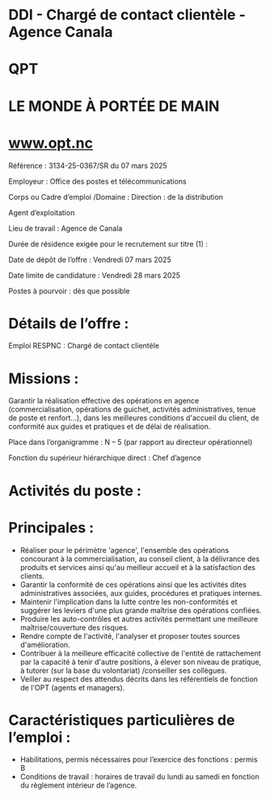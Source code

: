 # DDI - Chargé de contact clientèle - Agence Canala

# QPT

# LE MONDE À PORTÉE DE MAIN

# www.opt.nc

Référence : 3134-25-0367/SR du 07 mars 2025

Employeur : Office des postes et télécommunications

Corps ou Cadre d’emploi /Domaine : Direction : de la distribution

Agent d’exploitation

Lieu de travail : Agence de Canala

Durée de résidence exigée pour le recrutement sur titre (1) :

Date de dépôt de l’offre : Vendredi 07 mars 2025

Date limite de candidature : Vendredi 28 mars 2025

Postes à pourvoir : dès que possible

# Détails de l’offre :

Emploi RESPNC : Chargé de contact clientèle

# Missions :

Garantir la réalisation effective des opérations en agence (commercialisation, opérations de guichet, activités administratives, tenue de poste et renfort…), dans les meilleures conditions d'accueil du client, de conformité aux guides et pratiques et de délai de réalisation.

Place dans l’organigramme : N – 5 (par rapport au directeur opérationnel)

Fonction du supérieur hiérarchique direct : Chef d’agence

# Activités du poste :

# Principales :

- Réaliser pour le périmètre 'agence', l'ensemble des opérations concourant à la commercialisation, au conseil client, à la délivrance des produits et services ainsi qu'au meilleur accueil et à la satisfaction des clients.
- Garantir la conformité de ces opérations ainsi que les activités dites administratives associées, aux guides, procédures et pratiques internes.
- Maintenir l'implication dans la lutte contre les non-conformités et suggérer les leviers d'une plus grande maîtrise des opérations confiées.
- Produire les auto-contrôles et autres activités permettant une meilleure maîtrise/couverture des risques.
- Rendre compte de l'activité, l'analyser et proposer toutes sources d'amélioration.
- Contribuer à la meilleure efficacité collective de l'entité de rattachement par la capacité à tenir d'autre positions, à élever son niveau de pratique, à tutorer (sur la base du volontariat) /conseiller ses collègues.
- Veiller au respect des attendus décrits dans les référentiels de fonction de l'OPT (agents et managers).

# Caractéristiques particulières de l’emploi :

- Habilitations, permis nécessaires pour l’exercice des fonctions : permis B
- Conditions de travail : horaires de travail du lundi au samedi en fonction du règlement intérieur de l’agence.